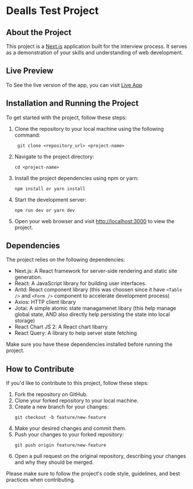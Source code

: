 # Dealls Test Project

## About the Project

This project is a [Next.js](https://nextjs.org/) application built for the interview process. It serves as a demonstration of your skills and understanding of web development.

## Live Preview

To See the live version of the app, you can visit [Live App](https://admin-deall-test.vercel.app)

## Installation and Running the Project

To get started with the project, follow these steps:

1. Clone the repository to your local machine using the following command:
    ```
     git clone <repository_url> <project-name>
    ```
2. Navigate to the project directory:
    ```
    cd <project-name>
    ```
3. Install the project dependencies using npm or yarn:
    ```
    npm install or yarn install
    ```
4. Start the development server:
    ```
    npm run dev or yarn dev
    ```
5. Open your web browser and visit [http://localhost:3000](http://localhost:3000) to view the project.

## Dependencies

The project relies on the following dependencies:

-   Next.js: A React framework for server-side rendering and static site generation.
-   React: A JavaScript library for building user interfaces.
-   Antd: React component library (this was choosen since it have `<Table />` and `<Form />` component to accelerate development process)
-   Axios: HTTP client library
-   Jotai: A simple atomic state managamenet libary (this help manage global state, AND also directly help persisting the state into local storage)
-   React Chart JS 2: A React chart libarry
-   React Query: A library to help server state fetching

Make sure you have these dependencies installed before running the project.

## How to Contribute

If you'd like to contribute to this project, follow these steps:

1. Fork the repository on GitHub.
2. Clone your forked repository to your local machine.
3. Create a new branch for your changes:
    ```
    git checkout -b feature/new-feature
    ```
4. Make your desired changes and commit them.
5. Push your changes to your forked repository:
    ```
    git push origin feature/new-feature
    ```
6. Open a pull request on the original repository, describing your changes and why they should be merged.

Please make sure to follow the project's code style, guidelines, and best practices when contributing.
